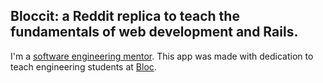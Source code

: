 ## Bloccit: a Reddit replica to teach the fundamentals of web development and Rails.

I'm a [software engineering mentor](https://www.bloc.io/mentors/henry-nguyen-3).
This app was made with dedication to teach engineering students at [Bloc](http://bloc.io).
